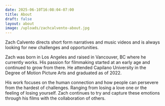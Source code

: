 ```yaml
---
date: 2025-06-10T16:08:04-07:00
title: About
draft: false
layout: about
image: /uploads/zachcalvento-about.jpg
---
```


Zach Calvento directs short form narratives and music videos and is always looking for new challenges and opportunities.

Zach was born in Los Angeles and raised in Vancouver, BC where he currently works. His passion for filmmaking started at an early age and continued to grow from there. He attended Capilano University in the Degree of Motion Picture Arts and graduated as of 2022.

His work focuses on the human connection and how people can persevere from the hardest of challenges. Ranging from losing a love one or the feeling of losing yourself. Zach continues to try and capture these emotions through his films with the collaboration of others.
